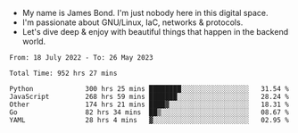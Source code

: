 - My name is James Bond. I'm just nobody here in this digital space. 
- I'm passionate about GNU/Linux, IaC, networks & protocols. 
- Let's dive deep & enjoy with beautiful things that happen in the backend world.


<!--START_SECTION:waka-->

```text
From: 18 July 2022 - To: 26 May 2023

Total Time: 952 hrs 27 mins

Python             300 hrs 25 mins ████████░░░░░░░░░░░░░░░░░   31.54 %
JavaScript         268 hrs 59 mins ███████░░░░░░░░░░░░░░░░░░   28.24 %
Other              174 hrs 21 mins ████▓░░░░░░░░░░░░░░░░░░░░   18.31 %
Go                 82 hrs 34 mins  ██▒░░░░░░░░░░░░░░░░░░░░░░   08.67 %
YAML               28 hrs 4 mins   ▓░░░░░░░░░░░░░░░░░░░░░░░░   02.95 %
```

<!--END_SECTION:waka-->
